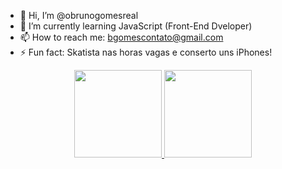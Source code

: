 - 👋 Hi, I’m @obrunogomesreal
- 🌱 I’m currently learning JavaScript (Front-End Dveloper)
- 📫 How to reach me: bgomescontato@gmail.com
- ⚡ Fun fact: Skatista nas horas vagas e conserto uns iPhones!

<div align="center">
  <a href="https://github.com/bgoomes">
  <img height="140em" src="https://github-readme-stats.vercel.app/api?username=bgoomes&show_icons=true&theme=dark&include_all_commits=true&count_private=true"/>
  <img height="140em" src="https://github-readme-stats.vercel.app/api/top-langs/?username=bgoomes&layout=compact&langs_count=7&theme=dark"/>
</div>
